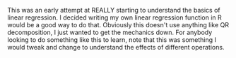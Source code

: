 This was an early attempt at REALLY starting to understand the basics of linear regression. I decided writing my own linear regression function in R would be a good way to do that. Obviously this doesn't use anything like QR decomposition, I just wanted to get the mechanics down. For anybody looking to do something like this to learn, note that this was something I would tweak and change to understand the effects of different operations. 
